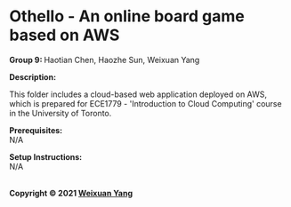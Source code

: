 # Othello - An online board game based on AWS

<b>Group 9: </b> Haotian Chen, Haozhe Sun, Weixuan Yang

<b>Description:</b><br>

This folder includes a cloud-based web application deployed on AWS, which is prepared for ECE1779 - 'Introduction to Cloud Computing' course in the University of Toronto.

<b>Prerequisites:</b><br>
N/A

<b>Setup Instructions:</b><br>
N/A

<br><b>Copyright © 2021 [Weixuan Yang](https://www.linkedin.com/in/weixuanyang/)</b>
